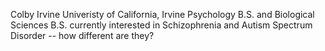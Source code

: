 Colby Irvine
Univeristy of California, Irvine
Psychology B.S. and Biological Sciences B.S.
currently interested in Schizophrenia and Autism Spectrum Disorder -- how different are they?
